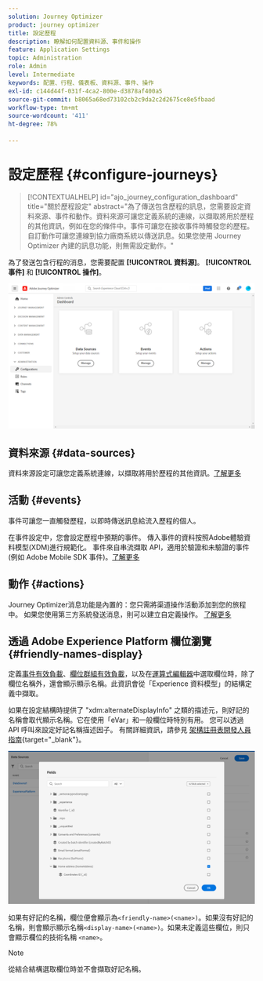 ```yaml
---
solution: Journey Optimizer
product: journey optimizer
title: 設定歷程
description: 瞭解如何配置資料源、事件和操作
feature: Application Settings
topic: Administration
role: Admin
level: Intermediate
keywords: 配置、行程、儀表板、資料源、事件、操作
exl-id: c144d44f-031f-4ca2-800e-d3878af400a5
source-git-commit: b8065a68ed73102cb2c9da2c2d2675ce8e5fbaad
workflow-type: tm+mt
source-wordcount: '411'
ht-degree: 78%

---
```


# 設定歷程 {#configure-journeys}

>[!CONTEXTUALHELP]
>id="ajo_journey_configuration_dashboard"
>title="關於歷程設定"
>abstract="為了傳送包含歷程的訊息，您需要設定資料來源、事件和動作。資料來源可讓您定義系統的連線，以擷取將用於歷程的其他資訊，例如在您的條件中。事件可讓您在接收事件時觸發您的歷程。自訂動作可讓您連線到協力廠商系統以傳送訊息。如果您使用 Journey Optimizer 內建的訊息功能，則無需設定動作。"

為了發送包含行程的消息，您需要配置 **[!UICONTROL 資料源]**。 **[!UICONTROL 事件]** 和 **[!UICONTROL 操作]**。

![](assets/admin-menu.png)

## 資料來源 {#data-sources}

資料來源設定可讓您定義系統連線，以擷取將用於歷程的其他資訊。[了解更多](../../using/datasource/about-data-sources.md)

## 活動 {#events}

事件可讓您一直觸發歷程，以即時傳送訊息給流入歷程的個人。 

在事件設定中，您會設定歷程中預期的事件。 傳入事件的資料按照Adobe體驗資料模型(XDM)進行規範化。 事件來自串流擷取 API，適用於驗證和未驗證的事件 (例如 Adobe Mobile SDK 事件)。[了解更多](../../using/event/about-events.md)

## 動作 {#actions}

Journey Optimizer消息功能是內置的：您只需將渠道操作活動添加到您的旅程中。 如果您使用第三方系統發送消息，則可以建立自定義操作。 [了解更多](../../using/action/action.md)

## 透過 Adobe Experience Platform 欄位瀏覽 {#friendly-names-display}

定義[事件有效負載](../event/about-creating.md#define-the-payload-fields)、[欄位群組有效負載](../datasource/configure-data-sources.md#define-field-groups)，以及在[運算式編輯器](../building-journeys/expression/expressionadvanced.md)中選取欄位時，除了欄位名稱外，還會顯示顯示名稱。此資訊會從「Experience 資料模型」的結構定義中擷取。

如果在設定結構時提供了 &quot;xdm:alternateDisplayInfo&quot; 之類的描述元，則好記的名稱會取代顯示名稱。它在使用「eVar」和一般欄位時特別有用。 您可以透過 API 呼叫來設定好記名稱描述因子。 有關詳細資訊，請參見 [架構註冊表開發人員指南](https://experienceleague.adobe.com/docs/experience-platform/xdm/api/getting-started.html?lang=zh-Hant){target="_blank"}。

![](assets/xdm-from-descriptors.png)

如果有好記的名稱，欄位便會顯示為`<friendly-name>(<name>)`。如果沒有好記的名稱，則會顯示顯示名稱`<display-name>(<name>)`。如果未定義這些欄位，則只會顯示欄位的技術名稱 `<name>`。

>[!NOTE]
>
>從結合結構選取欄位時並不會擷取好記名稱。
